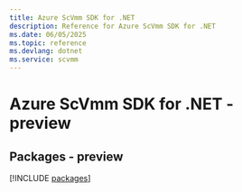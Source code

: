 ```yaml
---
title: Azure ScVmm SDK for .NET
description: Reference for Azure ScVmm SDK for .NET
ms.date: 06/05/2025
ms.topic: reference
ms.devlang: dotnet
ms.service: scvmm
---
```

# Azure ScVmm SDK for .NET - preview
## Packages - preview
[!INCLUDE [packages](scvmm-index.md)]